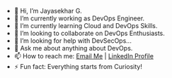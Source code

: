 - 👋 Hi, I’m Jayasekhar G.
- 🔭 I’m currently working as DevOps Engineer.
- 🌱 I’m currently learning Cloud and DevOps Skills.
- 👯 I’m looking to collaborate on DevOps Enthusiasts.
- 🤔 I’m looking for help with DevSecOps...
- 💬 Ask me about anything about DevOps.
- 📫 How to reach me: [Email Me](mailto:jayasekhar.gangoru@gmail.com) | [LinkedIn Profile](https://www.linkedin.com/in/jayasekharg)
- ⚡ Fun fact: Everything starts from Curiosity!
